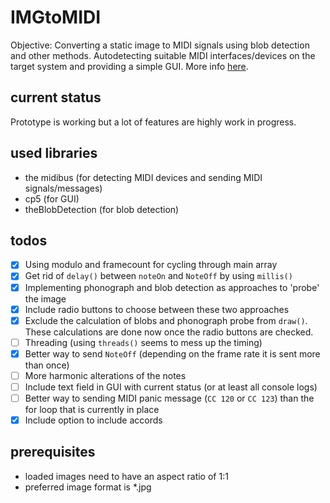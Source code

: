 # IMGtoMIDI

Objective: Converting a static image to MIDI signals using blob detection and other methods. Autodetecting suitable MIDI interfaces/devices on the target system and providing a simple GUI. More info [here](https://andi-siess.de/image-to-music/). 

## current status
Prototype is working but a lot of features are highly work in progress. 

## used libraries
- the midibus (for detecting MIDI devices and sending MIDI signals/messages)
- cp5 (for GUI)
- theBlobDetection (for blob detection)

## todos
- [x] Using modulo and framecount for cycling through main array
- [x] Get rid of `delay()` between `noteOn` and `NoteOff` by using `millis()`
- [x] Implementing phonograph and blob detection as approaches to 'probe' the image
- [x] Include radio buttons to choose between these two approaches
- [x] Exclude the calculation of blobs and phonograph probe from `draw()`. These calculations are done now once the radio buttons are checked.
- [ ] Threading (using `threads()` seems to mess up the timing)
- [x] Better way to send `NoteOff` (depending on the frame rate it is sent more than once)
- [ ] More harmonic alterations of the notes
- [ ] Include text field in GUI with current status (or at least all console logs)
- [ ] Better way to sending MIDI panic message (`CC 120` or `CC 123`) than the for loop that is currently in place
- [x] Include option to include accords
 
## prerequisites
- loaded images need to have an aspect ratio of 1:1
- preferred image format is *.jpg